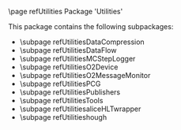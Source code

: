 \page refUtilities Package 'Utilities'

This package contains the following subpackages:

- \subpage refUtilitiesDataCompression
- \subpage refUtilitiesDataFlow
- \subpage refUtilitiesMCStepLogger
- \subpage refUtilitiesO2Device
- \subpage refUtilitiesO2MessageMonitor
- \subpage refUtilitiesPCG
- \subpage refUtilitiesPublishers
- \subpage refUtilitiesTools
- \subpage refUtilitiesaliceHLTwrapper
- \subpage refUtilitieshough
